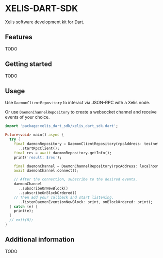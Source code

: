 # XELIS-DART-SDK

Xelis software development kit for Dart.

## Features

TODO

## Getting started

TODO

## Usage

Use `DaemonClientRepository` to interact via JSON-RPC with a Xelis node.

Or use `DaemonChannelRepository` to create a websocket channel and receive events of your choice.

```dart
import 'package:xelis_dart_sdk/xelis_dart_sdk.dart';

Future<void> main() async {
  try {
    final daemonRepository = DaemonClientRepository(rpcAddress: testnetNodeURL)
      ..startRpcClient();
    final res = await daemonRepository.getInfo();
    print('result: $res');

    final daemonChannel = DaemonChannelRepository(rpcAddress: localhostAddress);
    await daemonChannel.connect();

    // After the connection, subscribe to the desired events,
    daemonChannel
      ..subscribeOnNewBlock()
      ..subscribeOnBlockOrdered()
    // Then add your callback and start listening.
      ..listenDaemonEvent(onNewBlock: print, onBlockOrdered: print);
  } catch (e) {
    print(e);
  }
  // exit(0);
}
```

## Additional information

TODO